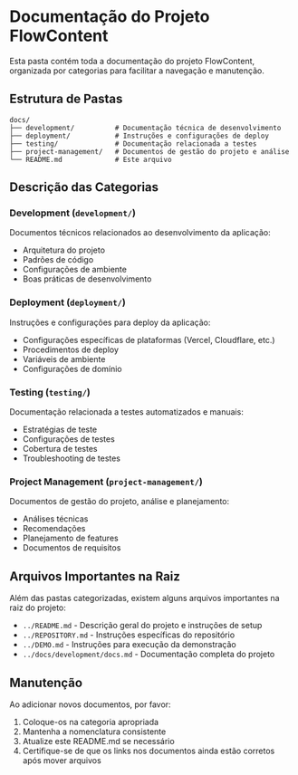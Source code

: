 # Documentação do Projeto FlowContent

Esta pasta contém toda a documentação do projeto FlowContent, organizada por categorias para facilitar a navegação e manutenção.

## Estrutura de Pastas

```
docs/
├── development/          # Documentação técnica de desenvolvimento
├── deployment/           # Instruções e configurações de deploy
├── testing/              # Documentação relacionada a testes
├── project-management/   # Documentos de gestão do projeto e análise
└── README.md             # Este arquivo
```

## Descrição das Categorias

### Development (`development/`)
Documentos técnicos relacionados ao desenvolvimento da aplicação:
- Arquitetura do projeto
- Padrões de código
- Configurações de ambiente
- Boas práticas de desenvolvimento

### Deployment (`deployment/`)
Instruções e configurações para deploy da aplicação:
- Configurações específicas de plataformas (Vercel, Cloudflare, etc.)
- Procedimentos de deploy
- Variáveis de ambiente
- Configurações de domínio

### Testing (`testing/`)
Documentação relacionada a testes automatizados e manuais:
- Estratégias de teste
- Configurações de testes
- Cobertura de testes
- Troubleshooting de testes

### Project Management (`project-management/`)
Documentos de gestão do projeto, análise e planejamento:
- Análises técnicas
- Recomendações
- Planejamento de features
- Documentos de requisitos

## Arquivos Importantes na Raiz

Além das pastas categorizadas, existem alguns arquivos importantes na raiz do projeto:

- `../README.md` - Descrição geral do projeto e instruções de setup
- `../REPOSITORY.md` - Instruções específicas do repositório
- `../DEMO.md` - Instruções para execução da demonstração
- `../docs/development/docs.md` - Documentação completa do projeto

## Manutenção

Ao adicionar novos documentos, por favor:
1. Coloque-os na categoria apropriada
2. Mantenha a nomenclatura consistente
3. Atualize este README.md se necessário
4. Certifique-se de que os links nos documentos ainda estão corretos após mover arquivos